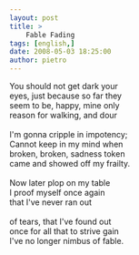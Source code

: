 ```yaml
---
layout: post
title: >
    Fable Fading
tags: [english,]
date: 2008-05-03 18:25:00
author: pietro
---
```

You should not get dark your<br/>eyes, just because so far they<br/>seem to be, happy, mine only<br/>reason for walking, and dour<br/><br/>I'm gonna cripple in impotency;<br/>Cannot keep in my mind when<br/>broken, broken, sadness token<br/>came and showed off my frailty.<br/><br/>Now later plop on my table<br/>I proof myself once again<br/>that I've never ran out<br/><br/>of tears, that I've found out<br/>once for all that to strive gain<br/>I've no longer nimbus of fable.
